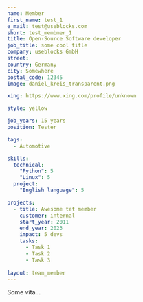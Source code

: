 ```yaml
---
name: Member
first_name: test_1
e_mail: test@useblocks.com
short: test_membmer_1
title: Open-Source Software developer
job_title: some cool title
company: useblocks GmbH
street:
country: Germany
city: Somewhere
postal_code: 12345
image: daniel_kreis_transparent.png

xing: https://www.xing.com/profile/unknown

style: yellow

job_years: 15 years
position: Tester

tags: 
  - Automotive

skills:
  technical:
    "Python": 5
    "Linux": 5
  project:
    "English language": 5

projects:
  - title: Awesome tet member
    customer: internal
    start_year: 2011
    end_year: 2023
    impact: 5 devs
    tasks:
      - Task 1
      - Task 2
      - Task 3
      
layout: team_member
---
```


Some vita...



